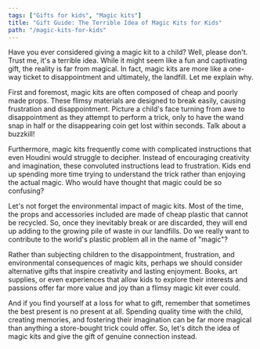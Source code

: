 ```yaml
---
tags: ["Gifts for kids", "Magic kits"]
title: "Gift Guide: The Terrible Idea of Magic Kits for Kids"
path: "/magic-kits-for-kids"
---
```


Have you ever considered giving a magic kit to a child? Well, please don't. Trust me, it's a terrible idea. While it might seem like a fun and captivating gift, the reality is far from magical. In fact, magic kits are more like a one-way ticket to disappointment and ultimately, the landfill. Let me explain why.

First and foremost, magic kits are often composed of cheap and poorly made props. These flimsy materials are designed to break easily, causing frustration and disappointment. Picture a child's face turning from awe to disappointment as they attempt to perform a trick, only to have the wand snap in half or the disappearing coin get lost within seconds. Talk about a buzzkill!

Furthermore, magic kits frequently come with complicated instructions that even Houdini would struggle to decipher. Instead of encouraging creativity and imagination, these convoluted instructions lead to frustration. Kids end up spending more time trying to understand the trick rather than enjoying the actual magic. Who would have thought that magic could be so confusing?

Let's not forget the environmental impact of magic kits. Most of the time, the props and accessories included are made of cheap plastic that cannot be recycled. So, once they inevitably break or are discarded, they will end up adding to the growing pile of waste in our landfills. Do we really want to contribute to the world's plastic problem all in the name of "magic"?

Rather than subjecting children to the disappointment, frustration, and environmental consequences of magic kits, perhaps we should consider alternative gifts that inspire creativity and lasting enjoyment. Books, art supplies, or even experiences that allow kids to explore their interests and passions offer far more value and joy than a flimsy magic kit ever could. 

And if you find yourself at a loss for what to gift, remember that sometimes the best present is no present at all. Spending quality time with the child, creating memories, and fostering their imagination can be far more magical than anything a store-bought trick could offer. So, let's ditch the idea of magic kits and give the gift of genuine connection instead.